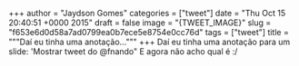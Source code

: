
+++
author = "Jaydson Gomes"
categories = ["tweet"]
date = "Thu Oct 15 20:40:51 +0000 2015"
draft = false
image = "{TWEET_IMAGE}"
slug = "f653e6d0d58a7ad0799ea0b7ece5e8754e0cc76d"
tags = ["tweet"]
title = """Daí eu tinha uma anotação..."""
+++
Daí eu tinha uma anotação para um slide: 'Mostrar tweet do @fnando" E agora não acho qual é :/
